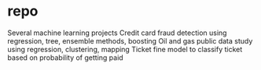 # repo
Several machine learning projects
  Credit card fraud detection using regression, tree, ensemble methods, boosting
  Oil and gas public data study using regression, clustering, mapping
  Ticket fine model to classify ticket based on probability of getting paid
